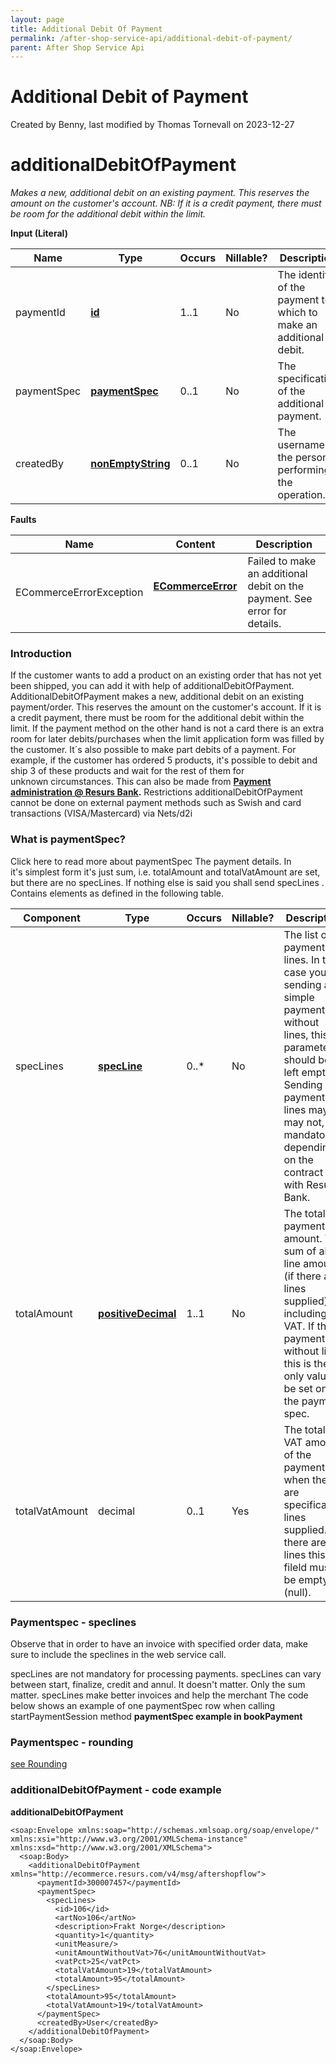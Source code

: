 ```yaml
---
layout: page
title: Additional Debit Of Payment
permalink: /after-shop-service-api/additional-debit-of-payment/
parent: After Shop Service Api
---
```



# Additional Debit of Payment 
Created by Benny, last modified by Thomas Tornevall on 2023-12-27
  
# additionalDebitOfPayment
*Makes a new, additional debit on an existing payment. This reserves the
amount on the customer's account. NB: If it is a credit payment, there
must be room for the additional debit within the limit.*
  
**Input (Literal)**
  
| Name         | Type                                                 | Occurs | Nillable? | Description                                                       |
|--------------|------------------------------------------------------|--------|-----------|-------------------------------------------------------------------|
| paymentId    | **[id](Simple-Types..._1475653.html)**               | 1..1   | No        | The identity of the payment to which to make an additional debit. |
| paymentSpec  |  [**paymentSpec**](paymentSpec_1474947.html)         | 0..1   | No        | The specification of the additional payment.                      |
| createdBy    |  [**nonEmptyString**](Simple-Types..._1475653.html)  | 0..1   | No        | The username of the person performing the operation.              |
  
  
**Faults**
  
| Name                     | Content                                               | Description                                                               |
|--------------------------|-------------------------------------------------------|---------------------------------------------------------------------------|
| ECommerceErrorException  | **[ECommerceError](ECommerceError_1475945.html)**     | Failed to make an additional debit on the payment. See error for details. |
  
  
### Introduction
If the customer wants to add a product on an existing order that has not
yet been shipped, you can add it with help of additionalDebitOfPayment.
AdditionalDebitOfPayment makes a new, additional debit on an existing
payment/order. This reserves the amount on the customer's account. If it
is a credit payment, there must be room for the additional debit within
the limit. If the payment method on the other hand is not a card there
is an extra room for later debits/purchases when the limit application
form was filled by the customer.
It´s also possible to make part debits of a payment. For example, if the
customer has ordered 5 products, it's possible to debit and ship 3 of
these products and wait for the rest of them for unknown circumstances.
This can also be made from **[Payment administration @ Resurs
Bank](Payment-administration-GUI_327748.html).**
Restrictions
additionalDebitOfPayment cannot be done on external payment methods such
as Swish and card transactions (VISA/Mastercard) via Nets/d2i
  
### What is paymentSpec?
Click here to read more about paymentSpec
The payment details. In it's simplest form it's just sum, i.e.
totalAmount and totalVatAmount are set, but there are no specLines. If
nothing else is said you shall send specLines .  
Contains elements as defined in the following table.
  
| Component      | Type                                                                                     | Occurs | Nillable? | Description                                                                                                                                                                                                                  |
|----------------|------------------------------------------------------------------------------------------|--------|-----------|------------------------------------------------------------------------------------------------------------------------------------------------------------------------------------------------------------------------------|
| specLines      | **[specLine](https://test.resurs.com/docs/display/ecom/specLine)**                       | 0..\*  | No        | The list of payment lines. In the case you're sending a simple payment, without lines, this parameter should be left empty. Sending payment lines may, or may not, be mandatory, depending on the contract with Resurs Bank. |
| totalAmount    | **[positiveDecimal](https://test.resurs.com/docs/pages/viewpage.action?pageId=1475653)** | 1..1   | No        | The total payment amount. The sum of all line amounts (if there are lines supplied) including VAT. If this payment is without lines this is the only value to be set on the payment spec.                                    |
| totalVatAmount | decimal                                                                                  | 0..1   | Yes       | The total VAT amount of the payment when there are specification lines supplied. If there are no lines this fileld must be empty (null).                                                                                     |
  
### Paymentspec - speclines
Observe that in order to have an invoice with specified order data, make
sure to include the speclines in the web service call.
  
specLines are not mandatory for processing payments.
specLines can vary between start, finalize, credit and annul. It doesn't
matter. Only the sum matter.
specLines make better invoices and help the merchant
The code below shows an example of one paymentSpec row when calling
startPaymentSession method
**paymentSpec example in bookPayment**
  
### Paymentspec - rounding
[see Rounding](https://test.resurs.com/docs/display/ecom/Rounding)
  
  
  
### additionalDebitOfPayment - code example
**additionalDebitOfPayment**
``` syntaxhighlighter-pre
<soap:Envelope xmlns:soap="http://schemas.xmlsoap.org/soap/envelope/" xmlns:xsi="http://www.w3.org/2001/XMLSchema-instance" xmlns:xsd="http://www.w3.org/2001/XMLSchema">   
  <soap:Body>     
    <additionalDebitOfPayment xmlns="http://ecommerce.resurs.com/v4/msg/aftershopflow">       
      <paymentId>300007457</paymentId>       
      <paymentSpec>         
        <specLines>           
          <id>106</id>           
          <artNo>106</artNo>           
          <description>Frakt Norge</description>           
          <quantity>1</quantity>           
          <unitMeasure/>           
          <unitAmountWithoutVat>76</unitAmountWithoutVat>           
          <vatPct>25</vatPct>           
          <totalVatAmount>19</totalVatAmount>           
          <totalAmount>95</totalAmount>         
        </specLines>         
        <totalAmount>95</totalAmount>         
        <totalVatAmount>19</totalVatAmount>       
      </paymentSpec>       
      <createdBy>User</createdBy>     
    </additionalDebitOfPayment>   
  </soap:Body> 
</soap:Envelope>
```
  
  
